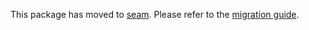 This package has moved to [seam](https://rubygems.org/gems/seam).
Please refer to the [migration guide](https://github.com/seamapi/ruby/releases/tag/v2.0.0).
